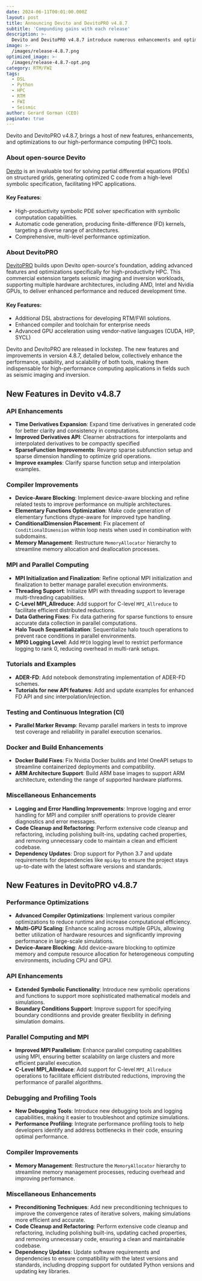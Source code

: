 ```yaml
---
date: 2024-06-11T00:01:00.000Z
layout: post
title: Announcing Devito and DevitoPRO v4.8.7
subtitle: 'Compunding gains with each release'
description: >-
  Devito and DevitoPRO v4.8.7 introduce numerous enhancements and optimizations for performance portable RTM/FWI. Devito, an open-source tool for solving partial differential equations, features improved symbolic computation, code generation, and performance optimizations. DevitoPRO, the commercial extension, offers advanced features for seismic imaging, supporting multiple hardware architectures, and enhanced performance. New version updates include API enhancements, compiler improvements, parallel computing refinements, better memory management, and updated tutorials. These updates collectively improve usability, scalability, and performance, making them essential for HPC applications in fields like seismic imaging and inversion.
image: >-
  /images/release-4.8.7.png
optimized_image: >-
  /images/release-4.8.7-opt.png
category: RTM/FWI
tags:
  - DSL
  - Python
  - HPC
  - RTM
  - FWI
  - Seismic
author: Gerard Gorman (CEO)
paginate: true
---
```


Devito and DevitoPRO v4.8.7, brings a host of new features, enhancements, and
optimizations to our high-performance computing (HPC) tools.

### About open-source Devito

[Devito](https://www.devitoproject.org/) is an invaluable tool for solving
partial differential equations (PDEs) on structured grids, generating optimized
C code from a high-level symbolic specification, facilitating HPC applications.

#### Key Features:

- High-productivity symbolic PDE solver specification with symbolic computation capabilities.
- Automatic code generation, producing finite-difference (FD) kernels, targeting a diverse range of architectures.
- Comprehensive, multi-level performance optimization.

### About DevitoPRO

[DevitoPRO](https://www.devitocodes.com/) builds upon Devito open-source's
foundation, adding advanced features and optimizations specifically for
high-productivity HPC. This commercial extension targets seismic imaging and
inversion workloads, supporting multiple hardware architectures, including AMD,
Intel and Nvidia GPUs, to deliver enhanced performance and reduced development
time.

#### Key Features:

- Additional DSL abstractions for developing RTM/FWI solutions.
- Enhanced compiler and toolchain for enterprise needs
- Advanced GPU acceleration using vendor-native languages (CUDA, HIP, SYCL)

Devito and DevitoPRO are released in lockstep. The new features and improvements
in version 4.8.7, detailed below, collectively enhance the performance,
usability, and scalability of both tools, making them indispensable for
high-performance computing applications in fields such as seismic imaging and
inversion.

## New Features in Devito v4.8.7

### API Enhancements
- **Time Derivatives Expansion**: Expand time derivatives in generated code for better clarity and consistency in computations.
- **Improved Derivatives API**: Clearner abstractions for interpolants and interpolated derivatives to be compactly specified
- **SparseFunction Improvements**: Revamp sparse subfunction setup and sparse dimension handling to optimize grid operations.
- **Improve examples**: Clarify sparse function setup and interpolation examples.

### Compiler Improvements
- **Device-Aware Blocking**: Implement device-aware blocking and refine related tests to improve performance on multiple architectures.
- **Elementary Functions Optimization**: Make code generation of elementary functions dtype-aware for improved type handling.
- **ConditionalDimension Placement**: Fix placement of `ConditionalDimension` within loop nests when used in combination with subdomains.
- **Memory Management**: Restructure `MemoryAllocator` hierarchy to streamline memory allocation and deallocation processes.

### MPI and Parallel Computing
- **MPI Initialization and Finalization**: Refine optional MPI initialization and finalization to better manage parallel execution environments.
- **Threading Support**: Initialize MPI with threading support to leverage multi-threading capabilities.
- **C-Level MPI_Allreduce**: Add support for C-level `MPI_Allreduce` to facilitate efficient distributed reductions.
- **Data Gathering Fixes**: Fix data gathering for sparse functions to ensure accurate data collection in parallel computations.
- **Halo Touch Sequentialization**: Sequentialize halo touch operations to prevent race conditions in parallel environments.
- **MPI0 Logging Level**: Add `MPI0` logging level to restrict performance logging to rank 0, reducing overhead in multi-rank setups.

### Tutorials and Examples
- **ADER-FD**: Add notebook demonstrating implementation of ADER-FD schemes.
- **Tutorials for new API features**: Add and update examples for enhanced FD API and sinc interpolation/injection.

### Testing and Continuous Integration (CI)
- **Parallel Marker Revamp**: Revamp parallel markers in tests to improve test coverage and reliability in parallel execution scenarios.

### Docker and Build Enhancements
- **Docker Build Fixes**: Fix Nvidia Docker builds and Intel OneAPI setups to streamline containerized deployments and compatibility.
- **ARM Architecture Support**: Build ARM base images to support ARM architecture, extending the range of supported hardware platforms.

### Miscellaneous Enhancements
- **Logging and Error Handling Improvements**: Improve logging and error handling for MPI and compiler sniff operations to provide clearer diagnostics and error messages.
- **Code Cleanup and Refactoring**: Perform extensive code cleanup and refactoring, including polishing built-ins, updating cached properties, and removing unnecessary code to maintain a clean and efficient codebase.
- **Dependency Updates**: Drop support for Python 3.7 and update requirements for dependencies like `mpi4py` to ensure the project stays up-to-date with the latest software versions and standards.

## New Features in DevitoPRO v4.8.7

### Performance Optimizations
- **Advanced Compiler Optimizations**: Implement various compiler optimizations to reduce runtime and increase computational efficiency.
- **Multi-GPU Scaling**: Enhance scaling across multiple GPUs, allowing better utilization of hardware resources and significantly improving performance in large-scale simulations.
- **Device-Aware Blocking**: Add device-aware blocking to optimize memory and compute resource allocation for heterogeneous computing environments, including CPU and GPU.

### API Enhancements
- **Extended Symbolic Functionality**: Introduce new symbolic operations and functions to support more sophisticated mathematical models and simulations.
- **Boundary Conditions Support**: Improve support for specifying boundary conditionns and provide greater flexibility in defining simulation domains.

### Parallel Computing and MPI
- **Improved MPI Parallelism**: Enhance parallel computing capabilities using MPI, ensuring better scalability on large clusters and more efficient parallel execution.
- **C-Level MPI_Allreduce**: Add support for C-level `MPI_Allreduce` operations to facilitate efficient distributed reductions, improving the performance of parallel algorithms.

### Debugging and Profiling Tools
- **New Debugging Tools**: Introduce new debugging tools and logging capabilities, making it easier to troubleshoot and optimize simulations.
- **Performance Profiling**: Integrate performance profiling tools to help developers identify and address bottlenecks in their code, ensuring optimal performance.

### Compiler Improvements
- **Memory Management**: Restructure the `MemoryAllocator` hierarchy to streamline memory management processes, reducing overhead and improving performance.

### Miscellaneous Enhancements
- **Preconditioning Techniques**: Add new preconditioning techniques to improve the convergence rates of iterative solvers, making simulations more efficient and accurate.
- **Code Cleanup and Refactoring**: Perform extensive code cleanup and refactoring, including polishing built-ins, updating cached properties, and removing unnecessary code, ensuring a clean and maintainable codebase.
- **Dependency Updates**: Update software requirements and dependencies to ensure compatibility with the latest versions and standards, including dropping support for outdated Python versions and updating key libraries.
